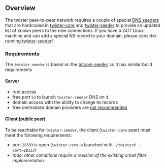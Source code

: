 ## Overview

The twister peer-to-peer network requires a couple of special [DNS seeders](https://twisterarmy.github.io/network) that are hardcoded in [twister-core](https://github.com/twisterarmy/twister-core/blob/twisterarmy/src/chainparams.cpp#L218) and [twister-seeder](https://github.com/twisterarmy/twister-seeder/blob/twisterarmy/main.cpp#L426) to provide an updated list of known peers to the new connections. If you have a 24/7 Linux machine and can add a special NS record to your domain, please consider running [twister-seeder](https://github.com/twisterarmy/twister-seeder)!

### Requirements

The `twister-seeder` is based on the [bitcoin-seeder](https://github.com/sipa/bitcoin-seeder) so it has similar build requirements

#### Server

* root access
* free port `53` to launch `twister-seeder` DNS on it
* domain access with the ability to change `NS` records
* free centralized domain providers are [not recommended](Troubleshooting#domain-provider-disallowed-changes-to-ns-record)

#### Client (public peer)

To be reachable for `twister-seeder`, the client (`twister-core` peer) must meet the following requirements:

* port `28333` is open (`twister-core` is launched with `./twisterd -port=28333`)
* _todo: other conditions require a revision of the existing crawl filter implementation_
